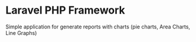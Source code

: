 # Laravel PHP Framework

Simple application for generate reports with charts (pie charts, Area Charts, Line Graphs)
